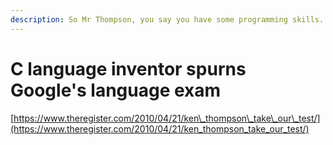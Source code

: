 ```yaml
---
description: So Mr Thompson, you say you have some programming skills...
---
```


# C language inventor spurns Google's language exam

[https://www.theregister.com/2010/04/21/ken\_thompson\_take\_our\_test/](https://www.theregister.com/2010/04/21/ken_thompson_take_our_test/)
